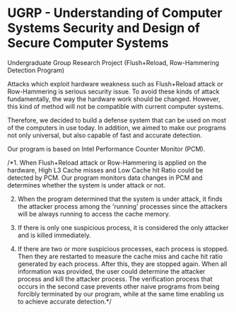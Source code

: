 # UGRP - Understanding of Computer Systems Security and Design of Secure Computer Systems
Undergraduate Group Research Project (Flush+Reload, Row-Hammering Detection Program)

Attacks which exploit hardware weakness such as Flush+Reload attack or Row-Hammering is serious security issue.
To avoid these kinds of attack fundamentally, the way the hardware work should be changed.
However, this kind of method will not be compatible with current computer systems.

Therefore, we decided to build a defense system that can be used on most of the computers in use today. In addition, we aimed to make our programs not only universal, but also capable of fast and accurate detection. 

Our program is based on Intel Performance Counter Monitor (PCM).


/*1. When Flush+Reload attack or Row-Hammering is applied on the hardware, High L3 Cache misses and Low Cache hit Ratio could be detected by PCM. Our program monitors data changes in PCM and determines whether the system is under attack or not.

2. When the program determined that the system is under attack, it finds the attacker process among the 'running' processes since the attackers will be always running to access the cache memory.

3. If there is only one suspicious process, it is considered the only attacker and is killed immediately. 

4. If there are two or more suspicious processes, each process is stopped. Then they are restarted to measure the cache miss and cache hit ratio generated by each process. After this, they are stopped again. When all information was provided, the user could determine the attacker process and kill the attacker process. The verification process that occurs in the second case prevents other naive programs from being forcibly terminated by our program, while at the same time enabling us to achieve accurate detection.*/


